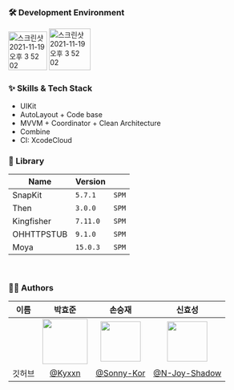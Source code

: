 
### 🛠 Development Environment

<img width="77" alt="스크린샷 2021-11-19 오후 3 52 02" src="https://img.shields.io/badge/iOS-15.0+-silver"> <img width="83" alt="스크린샷 2021-11-19 오후 3 52 02" src="https://img.shields.io/badge/Xcode-15.4-blue">

### :sparkles: Skills & Tech Stack
* UIKit
* AutoLayout + Code base
* MVVM + Coordinator + Clean Architecture
* Combine
* CI: XcodeCloud

### 🎁 Library

| Name              | Version    |       |
| ----------------- | ----- | ----- |
| SnapKit           | `5.7.1` | `SPM` |
| Then              | `3.0.0` | `SPM` |
| Kingfisher        | `7.11.0` | `SPM` |
| OHHTTPSTUB        | `9.1.0` | `SPM` |
| Moya              | `15.0.3` | `SPM` |

<br/>
  
### 🧑‍💻 Authors

  
| 이름 |  박효준  |  손승재  |  신효성  |
| :------------: | :------------: | :------------: | :------------: |
|  | <img src="https://github.com/Kyxxn/React_Metaverse/assets/129862357/440e93ab-233b-47ef-9637-a4515d13d915" width="90"/> | <img src="https://avatars.githubusercontent.com/u/46300191?v=4" width="80"/> | <img src="https://avatars.githubusercontent.com/u/57449485?v=4" width="80"/> |
| 깃허브 | [@Kyxxn](https://github.com/Kyxxn) | [@Sonny-Kor](https://github.com/Sonny-Kor) | [@N-Joy-Shadow](https://github.com/N-Joy-Shadow) |
  
